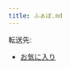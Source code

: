 ```yaml
---
title: ふぁぼ.md
---
```

<div>

転送先:

-   [お気に入り](/%E3%81%8A%E6%B0%97%E3%81%AB%E5%85%A5%E3%82%8A "お気に入り")

</div>

<div>

</div>
